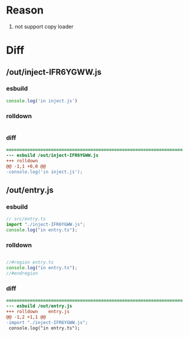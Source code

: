 # Reason
1. not support copy loader
# Diff
## /out/inject-IFR6YGWW.js
### esbuild
```js
console.log('in inject.js')
```
### rolldown
```js

```
### diff
```diff
===================================================================
--- esbuild	/out/inject-IFR6YGWW.js
+++ rolldown	
@@ -1,1 +0,0 @@
-console.log('in inject.js');

```
## /out/entry.js
### esbuild
```js
// src/entry.ts
import "./inject-IFR6YGWW.js";
console.log("in entry.ts");
```
### rolldown
```js

//#region entry.ts
console.log("in entry.ts");
//#endregion

```
### diff
```diff
===================================================================
--- esbuild	/out/entry.js
+++ rolldown	entry.js
@@ -1,2 +1,1 @@
-import "./inject-IFR6YGWW.js";
 console.log("in entry.ts");

```